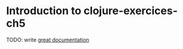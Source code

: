 # Introduction to clojure-exercices-ch5

TODO: write [great documentation](http://jacobian.org/writing/what-to-write/)
